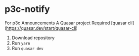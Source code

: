 # p3c-notify
For p3c Announcements
A Quasar project
Required [quasar cli] (https://quasar.dev/start/quasar-cli)
1. Download repository
2. Run `yarn`
3. Run `quasar dev`

